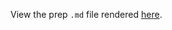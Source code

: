View the prep `.md` file rendered [here](https://github.com/OHI-Science/bhi/blob/draft/baltic2015/prep/pressures/open_sea_anoxia/open_sea_anoxia_prep.md).
